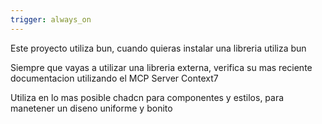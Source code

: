 ```yaml
---
trigger: always_on
---
```


Este proyecto utiliza bun, cuando quieras instalar una libreria utiliza bun

Siempre que vayas a utilizar una libreria externa, verifica su mas reciente documentacion utilizando el MCP Server Context7

Utiliza en lo mas posible chadcn para componentes y estilos, para manetener un diseno uniforme y bonito
